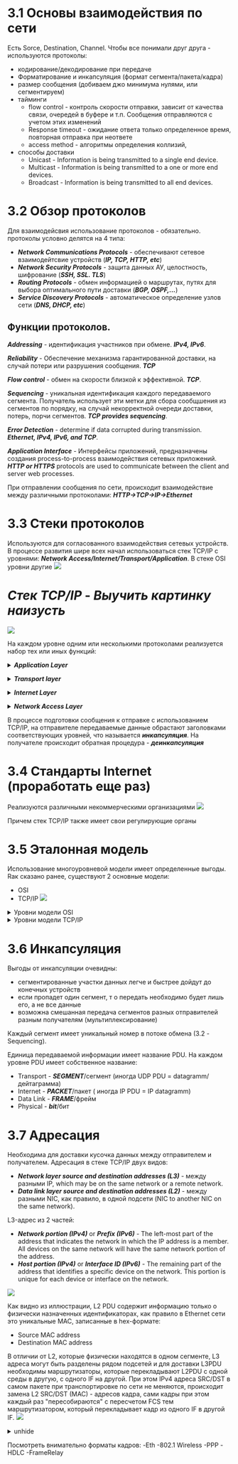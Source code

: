 # 3.1 Основы взаимодействия по сети

Есть Sorce, Destination, Channel. Чтобы все понимали друг друга - используются протоколы: 

   * кодирование/декодирование при передаче
   * Форматирование и инкапсуляция (формат сегмента/пакета/кадра)
   * размер сообщения (добиваем джо минимума нулями, или сегментируем)
   * тайминги
      * flow control - контроль скорости отправки, зависит от качества связи, очередей в буфере и т.п. Сообщения отправляются с учетом этих изменений
      * Response timeout - ожидание ответа только определенное время, повторная отправка при неответе
      * access method - алгоритмы определения коллизий, 
   * способы доставки
        - Unicast - Information is being transmitted to a single end device.
        - Multicast - Information is being transmitted to a one or more end devices.
        - Broadcast - Information is being transmitted to all end devices.

# 3.2 Обзор протоколов

Для взаимодейсвия использование протоколов - обязательно. протоколы условно делятся на 4 типа:
   * ___Network Communications Protocols___ - обеспечивают сетевое взаимодейтсвие устройств (___IP, TCP, HTTP, etc___)
   * ___Network Security Protocols___ - защита данных АУ, целостность, шифрование (___SSH, SSL. TLS___)
   * ___Routing Protocols___ - обмен информацией о маршрутах, путях для выбора оптимального пути доставки (___BGP, OSPF,...___)
   * ___Service Discovery Protocols___ - автоматическое определение узлов сети (___DNS, DHCP, etc___)
## Функции протоколов.

___Addressing___ - идентификация участников при обмене. ___IPv4, IPv6___.

___Reliability___ - Обеспечение механизма гарантированной доставки, на случай потери или разрушения сообщения. ___TCP___

___Flow control___ - обмен на скорости близкой к эффективной. ___TCP___.

___Sequencing___ - уникальная идентификация каждого передаваемого сегмента. Получатель использует эти метки для сбора сообщшения из сегментов по порядку, на случай некорректной очереди доставки, потерь, порчи  сегментов. ___TCP provides sequencing___.

___Error Detection___ - determine if data corrupted during transmission. ___Ethernet, IPv4, IPv6, and TCP___.

___Application Interface___ - Интерфейсы приложений, предназначены создания process-to-process взаимодействия сетевых приложений. ___HTTP or HTTPS___ protocols are used to communicate between the client and server web processes.

При отправлении сообщения по сети, происходит взаимодействие между различными протоколами: ___HTTP->TCP->IP->Ethernet___

# 3.3 Стеки протоколов 
Используются для согласованного взаимодействия сетевых устройств. В процессе развития шире всех начал использоваться стек TCP/IP с уровнями: ___Network Access/Internet/Transport/Application___. В стеке OSI уровни другие
![](./pictures/1.jpg)

# ___Стек TCP/IP___ - ___Выучить картинку наизусть___
![](./pictures/2.jpg)

На каждом уровне одним или несколькими протоколами реализуется набор тех или иных функций:
___<details><summary>Application Layer</summary>___
<p>

___Name System___ - DNS - Domain Name System. Translates domain names such as cisco.com, into IP addresses.

___Host Config___
   * DHCPv4 - Dynamic Host Configuration Protocol for IPv4. A DHCPv4 server dynamically assigns IPv4 addressing information to DHCPv4 clients at start-up and allows the addresses to be re-used when no longer needed.
   * DHCPv6 - Dynamic Host Configuration Protocol for IPv6. DHCPv6 is similar to DHCPv4. A DHCPv6 server dynamically assigns IPv6 addressing information to DHCPv6 clients at start-up.
   * SLAAC - Stateless Address Autoconfiguration. A method that allows a device to obtain its IPv6 addressing information without using a DHCPv6 server.

___Email___
   * SMTP - Simple Mail Transfer Protocol. Enables clients to send email to a mail server and enables servers to send email to other servers.
   * POP3 - Post Office Protocol version 3. Enables clients to retrieve email from a mail server and download the email to the client's local mail application.
   * IMAP - Internet Message Access Protocol. Enables clients to access email stored on a mail server as well as maintaining email on the server.

___File Transfer___
   * FTP - File Transfer Protocol. Sets the rules that enable a user on one host to access and transfer files to and from another host over a network. FTP is a reliable, connection-oriented, and acknowledged file delivery protocol.
   * SFTP - SSH File Transfer Protocol. As an extension to Secure Shell (SSH) protocol, SFTP can be used to establish a secure file transfer session in which the file transfer is encrypted. SSH is a method for secure remote login that is typically used for accessing the command line of a device.
   * TFTP - Trivial File Transfer Protocol. A simple, connectionless file transfer protocol with best-effort, unacknowledged file delivery. It uses less overhead than FTP.

___Web and Web Service___
   * HTTP - Hypertext Transfer Protocol. A set of rules for exchanging text, graphic images, sound, video, and other multimedia files on the World Wide Web.
   * HTTPS - HTTP Secure. A secure form of HTTP that encrypts the data that is exchanged over the World Wide Web.
   * REST - Representational State Transfer. A web service that uses application programming interfaces (APIs) and HTTP requests to create web applications.
</p>
</details>

___<details><summary>Transport layer</summary>___
<p>

___Connection-Oriented___ (___TCP___) - Transmission Control Protocol. Надежная передача, с подтверждением успешной передачи.

___Connectionless___ (___UDP___) - User Datagram Protocol. Ненадежная передача, без подтверждения доставки. Однако работает быстрее.
</p>
</details>

___<details><summary>Internet Layer</summary>___
<p>

___Internet Protocol___
   * ___IPv4___ - Internet Protocol version 4. PDU с ___transport layer___ пакует в пакет, с указанием Src& Dst, и занимается доставкой пакета между сетями. IPv4 uses a 32-bit address.
   * ___IPv6___ - IP version 6. Аналогичен по назначению IPv4, отличается алгоритмами работы и адресом: 128-bit address.
   * ___NAT___ - Network Address Translation. Костыль IPv4: используется для того, чтобы информация/пакеты доходила от/в немаршрутизируемые (частные) сети. Подменяет IP private network на globally unique public IPv4 addresses и обратно.

___Messaging___
   * ___ICMPv4___ - Internet Control Message Protocol for IPv4. Provides feedback from a destination host to a source host about errors in packet delivery.
   * ___ICMPv6___ - ICMP for IPv6. Similar functionality to ICMPv4 but is used for IPv6 packets.
   * ___ICMPv6___ ND - ICMPv6 Neighbor Discovery. Includes four protocol messages that are used for address resolution and duplicate address detection.

___Routing Protocols___
   * ___OSPF___ - Open Shortest Path First. Link-state routing protocol that uses a hierarchical design based on areas. OSPF - открытый стандарт, поддерживается у всехз производителей.
   * ___EIGRP___ - Enhanced Interior Gateway Routing Protocol. Разработан Cisco, но теперь уже частично открыт, для расчета metric используются коэффициенты bandwidth, delay, load and reliability.
   * ___BGP___ - Border Gateway Protocol. Открытый стандарт, exterior gateway routing protocol used between Internet Service Providers (ISPs). BGP is also commonly used between ISPs and their large private clients to exchange routing information.   
</p>
</details>

___<details><summary>Network Access Layer</summary>___
<p>

___Address Resolution___
   * ___ARP___ - Address Resolution Protocol. Занимается сопоставлением (mapping) IPv4 address и MAC (hardware) address.

Note: You may see other documentation state that ARP operates at the Internet Layer (OSI Layer 3). However, in this course we state that ARP operates at the Network Access layer (OSI Layer 2) because it's primary purpose is the discover the MAC address of the destination. A MAC address is a Layer 2 address.

___Data Link Protocols___

   * ___Ethernet___ - Defines the rules for wiring and signaling standards of the network access layer.

   * ___WLAN___ - Wireless Local Area Network. Defines the rules for wireless signaling across the 2.4 GHz and 5 GHz radio frequencies.
</p>
</details>

В процессе подготовки сообщения к отправке с использованием TCP/IP, на отправителе передаваемые данные обрастают заголовками соответствующих уровней, что называется ___инкапсуляция___. На получателе происходит обратная процедура - ___деинкапсуляция___

# 3.4 Стандарты Internet (проработать еще раз)

Реализуются различными некоммерческими организациями
![](./pictures/3.jpg)


Причем стек TCP/IP также имеет свои регулирующие органы


# 3.5 Эталонная модель
Использование многоуровневой модели имеет определенные выгоды. Rак сказано ранее, существуют 2 основные модели:
   * OSI
   * TCP/IP
![](./pictures/4.jpg)
 <details><summary>Уровни модели OSI</summary>
<p>

   * ___7 - Application___ - уровень ___ПРИЛОЖЕНИЯ___: его протоколы используются доля организации взаимодействия между процессами запущенными на разных сетевых устройствах.
   * ___6 - Presentation___ -уровень ___ПРЕДСТАВЛЕНИЯ___: common representation of the data transferred between application layer services.
   * ___5 - Session___ - уровень ___СЕАНСОВЫЙ___: организация диалогов соответствующих приложений presentation layer и управление обменом данных.
   * ___4 - Transport___- уровень ___ТРАНСПОРТНЫЙ___: управляет segment-ацией, передачей и сборкой сегментов конечными устройствами.
   * ___3 - Network___ - уровень ___СЕТЕВОЙ___:	необходим для обмена единицами данных между идентифицированными участниками обмена.
   * ___2 - Data Link___ - уровень ___КАНАЛЬНЫЙ___: его протоколы описывают методы обмена кадрами между устройствами с общей средой передачи.
   * ___1 - Physical___ - уровень ___ФИЗИЧЕСКИЙ___ описывает механизмы необходимые для передачи бит информации в качестве сигналов по различным средам (mechanical, electrical, functional, and procedural means to activate, maintain, and de-activate physical connections for a bit transmission to and from a network device). 
</p>
</details>
<details><summary>Уровни модели TCP/IP</summary>
<p>

   * ___4 - Application___ уровень ___ПРИЛОЖЕНИЯ___: Represents data to the user, plus encoding and dialog control.
   * ___3 - Transport___ уровнеь ___ТРАНСПОРТНЫЙ___: Supports communication between various devices across diverse networks.
   * ___2 - Internet___ уровнеь ___ИНТЕРНЕТ___: Determines the best path through the network.
   * ___1 - Network Access___ уровнеь ___СЕТЕВОГО ДОСТУПА___: Controls the hardware devices and media that make up the network.
</p>
</details>

# 3.6 Инкапсуляция
Выгоды от инкапсуляции очевидны:
   * сегментированные участки данных легче и быстрее дойдут до конечных устройств
   * если пропадет один сегмент, т о передать необходимо будет лишь его, а не все данные
   * возможна смешанная передача сегментов разных отправителей разным получателям (мультиплексирование)

Каждый сегмент имеет уникальный номер в потоке обмена (3.2 - Sequencing).

Единица передаваемой информации имеет название PDU. На каждом уровне PDU имеет собственное название:
   - Transport - ___SEGMENT___/сегмент (иногда UDP PDU = datagramm/дейтаграмма)
   - Internet - ___PACKET___/пакет ( иногда IP PDU = IP datagramm)
   - Data Link - ___FRAME___/фрейм 
   - Physical - ___bit___/бит

# 3.7 Адресация
Необходима для доставки кусочка данных между отправителем и получателем. Адресация в стеке TCP/IP двух видов:
   - ___Network layer source and destination addresses (L3)___ - между разными IP, which may be on the same network or a remote network.
   - ___Data link layer source and destination addresses (L2)___ - между разными NIC, как правило, в одной подсети (NIC to another NIC on the same network).
 
 L3-адрес из 2 частей:
   * ___Network portion (IPv4)___ or ___Prefix (IPv6)___ - The left-most part of the address that indicates the network in which the IP address is a member. All devices on the same network will have the same network portion of the address.
   * ___Host portion (IPv4)___ or ___Interface ID (IPv6)___ - The remaining part of the address that identifies a specific device on the network. This portion is unique for each device or interface on the network.

![](./pictures/5.jpg)

Как видно из иллюстрации, L2 PDU содержит информацию только о физически назначенных идентификаторах, как правило в Ethernet сети это уникальные MAC, записанные в hex-формате:
   * Source MAC address
   * Destination MAC address

В отличии от L2, которые физически находятся в одном сегменте, L3 адреса могут быть разделены рядом подсетей и для доставки L3PDU необходимы маршрутизаторы, которые перекладывают  L2PDU с одной среды в другую, с одного IF на другой. При этом IPv4 адреса SRC/DST в самом пакете при транспортировке по сети не меняются, происходит замена L2 SRC/DST (MAC) - адресов кадра, сами кадры при этом каждый раз "пересобираются" с пересчетом FCS тем маршрутизатором, который перекладывает кадр из одного IF в другой IF.
![](./pictures/6.jpg)



<details><summary>unhide</summary>
<p>

</p>
</details>




 






Посмотреть внимательно форматы кадров:
-Eth
-802.1 Wireless
-PPP
-HDLC
-FrameRelay